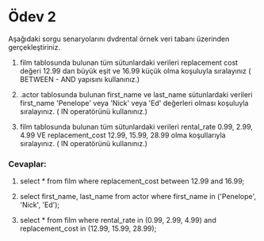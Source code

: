 # Ödev 2

Aşağıdaki sorgu senaryolarını dvdrental örnek veri tabanı üzerinden gerçekleştiriniz.

1. film tablosunda bulunan tüm sütunlardaki verileri replacement cost değeri 12.99 dan büyük eşit ve 16.99 küçük olma
   koşuluyla sıralayınız ( BETWEEN - AND yapısını kullanınız.)

2. .actor tablosunda bulunan first_name ve last_name sütunlardaki verileri first_name 'Penelope' veya 'Nick' veya 'Ed'
   değerleri olması koşuluyla sıralayınız. ( IN operatörünü kullanınız.)

3. film tablosunda bulunan tüm sütunlardaki verileri rental_rate 0.99, 2.99, 4.99 VE replacement_cost 12.99, 15.99,
   28.99 olma koşullarıyla sıralayınız. ( IN operatörünü kullanınız.)

### Cevaplar:

1. select * from film where replacement_cost between 12.99 and 16.99;

2. select first_name, last_name from actor where first_name in ('Penelope', 'Nick', 'Ed');

3. select * from film where rental_rate in (0.99, 2.99, 4.99) and replacement_cost in (12.99, 15.99, 28.99);